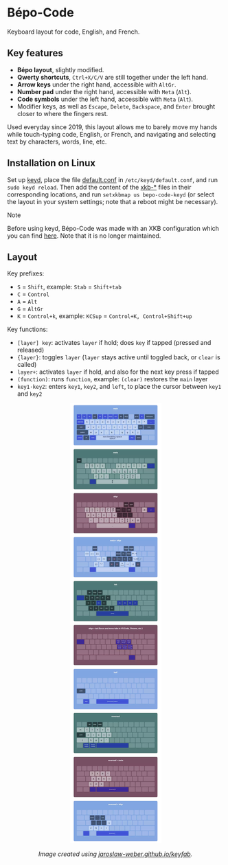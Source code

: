 # Bépo-Code

Keyboard layout for code, English, and French.

## Key features

- **Bépo layout**, slightly modified.
- **Qwerty shortcuts**, `Ctrl+X/C/V` are still together under the left hand.
- **Arrow keys** under the right hand, accessible with `AltGr`.
- **Number pad** under the right hand, accessible with `Meta` (`Alt`).
- **Code symbols** under the left hand, accessible with `Meta` (`Alt`).
- Modifier keys, as well as `Escape`, `Delete`, `Backspace`, and `Enter` brought closer to where the fingers rest.

Used everyday since 2019, this layout allows me to barely move my hands while touch-typing code, English, or French, and navigating and selecting text by characters, words, line, etc.

## Installation on Linux

Set up [keyd](https://github.com/rvaiya/keyd), place the file [default.conf](https://github.com/Zwyx/bepo-code/tree/master/src/keyd/default.conf) in `/etc/keyd/default.conf`, and run `sudo keyd reload`. Then add the content of the [xkb-\*](https://github.com/Zwyx/bepo-code/tree/master/src/keyd) files in their corresponding locations, and run `setxkbmap us bepo-code-keyd` (or select the layout in your system settings; note that a reboot might be necessary).

> [!NOTE]
> Before using keyd, Bépo-Code was made with an XKB configuration which you can find [here](https://github.com/Zwyx/bepo-code/tree/master/src/xkb). Note that it is no longer maintained.

## Layout

Key prefixes:

- `S` = `Shift`, example: `Stab` = `Shift+tab`
- `C` = `Control`
- `A` = `Alt`
- `G` = `AltGr`
- `K` = `Control+k`, example: `KCSup` = `Control+K, Control+Shift+up`

Key functions:

- `[layer] key`: activates `layer` if hold; does `key` if tapped (pressed and released)
- `{layer}`: toggles `layer` (`layer` stays active until toggled back, or `clear` is called)
- `layer+`: activates `layer` if hold, and also for the next key press if tapped
- `(function)`: runs `function`, example: `(clear)` restores the `main` layer
- `key1·key2`: enters `key1`, `key2`, and `left`, to place the cursor between `key1` and `key2`

<div align="center">

![](/src/keyfab/Bepo-Code.webp)

_Image created using [jaroslaw-weber.github.io/keyfab](https://jaroslaw-weber.github.io/keyfab)._

</div>
